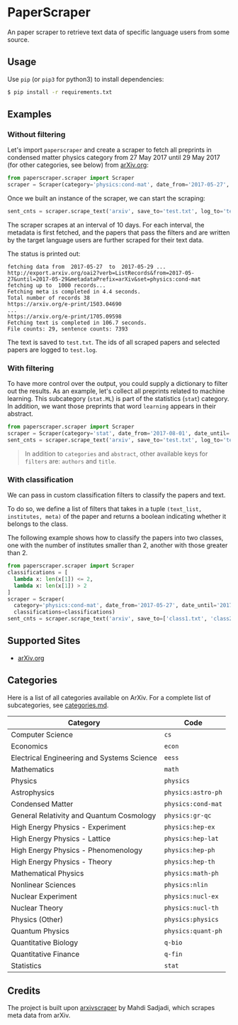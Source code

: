 # PaperScraper

An paper scraper to retrieve text data of specific language users from some source.

## Usage

Use `pip` (or `pip3` for python3) to install dependencies:

```bash
$ pip install -r requirements.txt
```

## Examples

### Without filtering

Let's import `paperscraper` and create a scraper to fetch all preprints
in condensed matter physics category
from 27 May 2017 until 29 May 2017 (for other categories, see below)
from [arXiv.org](https://arxiv.org/):

```python
from paperscraper.scraper import Scraper
scraper = Scraper(category='physics:cond-mat', date_from='2017-05-27', date_until='2017-05-29')
```

Once we built an instance of the scraper, we can start the scraping:

```python
sent_cnts = scraper.scrape_text('arxiv', save_to='test.txt', log_to='test.log')
```

The scraper scrapes at an interval of 10 days.
For each interval, the metadata is first fetched,
and the papers that pass the filters and are written by the target language users
are further scraped for their text data.

The status is printed out:

```
fetching data from  2017-05-27  to  2017-05-29 ...
http://export.arxiv.org/oai2?verb=ListRecords&from=2017-05-27&until=2017-05-29&metadataPrefix=arXiv&set=physics:cond-mat
fetching up to  1000 records...
Fetching meta is completed in 4.4 seconds.
Total number of records 38
https://arxiv.org/e-print/1503.04690
...
https://arxiv.org/e-print/1705.09598
Fetching text is completed in 106.7 seconds.
File counts: 29, sentence counts: 7393
```

The text is saved to `test.txt`. The ids of all scraped papers and selected papers are logged to `test.log`.

### With filtering

To have more control over the output, you could supply a dictionary to filter out the results. As an example, let's collect all preprints related to machine learning. This subcategory (`stat.ML`) is part of the statistics (`stat`) category. In addition, we want those preprints that word `learning` appears in their abstract.

```python
from paperscraper.scraper import Scraper
scraper = Scraper(category='stat', date_from='2017-08-01', date_until='2017-08-10', t=10, filters={'categories':['stat.ml'],'abstract':['learning']})
sent_cnts = scraper.scrape_text('arxiv', save_to='test.txt', log_to='test.log')
```

> In addition to `categories` and `abstract`, other available keys for `filters` are: `authors` and `title`.

### With classification

We can pass in custom classification filters to classify the papers and text.

To do so, we define a list of filters that takes in a tuple `(text_list, institutes, meta)`
of the paper and returns a boolean indicating whether it belongs to the class.

The following example shows how to classify the papers into two classes,
one with the number of institutes smaller than 2, another with those greater than 2.

```python
from paperscraper.scraper import Scraper
classifications = [
  lambda x: len(x[1]) <= 2,
  lambda x: len(x[1]) > 2
]
scraper = Scraper(
  category='physics:cond-mat', date_from='2017-05-27', date_until='2017-05-29',
  classifications=classifications)
sent_cnts = scraper.scrape_text('arxiv', save_to=['class1.txt', 'class2.txt'], log_to='test.log')
```

## Supported Sites

- [arXiv.org](https://arxiv.org/)

## Categories

Here is a list of all categories available on ArXiv. For a complete list of subcategories, see [categories.md](categories.md).

| Category | Code |
| --- | --- |
| Computer Science | `cs` |
| Economics | `econ` |
| Electrical Engineering and Systems Science | `eess` |
| Mathematics | `math` |
| Physics | `physics` |
| Astrophysics | `physics:astro-ph` |
| Condensed Matter | `physics:cond-mat` |
| General Relativity and Quantum Cosmology | `physics:gr-qc` |
| High Energy Physics - Experiment | `physics:hep-ex` |
| High Energy Physics - Lattice | `physics:hep-lat` |
| High Energy Physics - Phenomenology | `physics:hep-ph` |
| High Energy Physics - Theory | `physics:hep-th` |
| Mathematical Physics | `physics:math-ph` |
| Nonlinear Sciences | `physics:nlin` |
| Nuclear Experiment | `physics:nucl-ex` |
| Nuclear Theory | `physics:nucl-th` |
| Physics (Other) | `physics:physics` |
| Quantum Physics | `physics:quant-ph` |
| Quantitative Biology | `q-bio` |
| Quantitative Finance | `q-fin` |
| Statistics | `stat` |

## Credits

The project is built upon [arxivscraper](http://doi.org/10.5281/zenodo.889853) by Mahdi Sadjadi, which scrapes meta data from arXiv.

